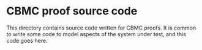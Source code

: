 # CBMC proof source code

This directory contains source code written for CBMC proofs. It is common to
write some code to model aspects of the system under test, and this code goes
here.
